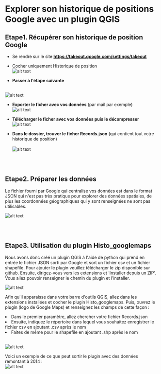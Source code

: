 # Explorer son historique de positions Google avec un plugin QGIS

## Etape1. Récupérer son historique de position Google

* Se rendre sur le site **https://takeout.google.com/settings/takeout**

* Cocher uniquement Historique de position
<br> ![alt text](https://raw.githubusercontent.com/bmericskay/GeoDataGoogle/main/1.PNG)

* **Passer à l'étape suivante**

<br> ![alt text](https://raw.githubusercontent.com/bmericskay/GeoDataGoogle/main/2.PNG)

* **Exporter le ficher avec vos données** (par mail par exemple)
<br> ![alt text](https://raw.githubusercontent.com/bmericskay/GeoDataGoogle/main/3.PNG)


* **Télécharger le  ficher avec vos données puis le décompresser**
<br> ![alt text](https://raw.githubusercontent.com/bmericskay/GeoDataGoogle/main/4.PNG)


* **Dans le dossier, trouver le ficher Records.json** (qui contient tout votre historique de position)
<br> <br> ![alt text](https://raw.githubusercontent.com/bmericskay/GeoDataGoogle/main/5.PNG)

<br> <br>
## Etape2. Préparer les données

Le fichier fourni par Google qui centralise vos données est dans le format JSON qui n'est pas très pratique pour explorer des données spatiales, de plus les coordonnées géographiques qui y sont renseignées ne sont pas utilisables.
<br/>

![alt text](https://raw.githubusercontent.com/bmericskay/GeoDataGoogle/main/JSON.PNG)

<br> <br>
## Etape3. Utilisation du plugin Histo_googlemaps

Nous avons donc créé un plugin QGIS à l'aide de python qui prend en entrée le fichier JSON sorti par Google et sort un fichier csv et un fichier shapefile. Pour ajouter le plugin veuillez télécharger le zip disponible sur github. Ensuite, dirigez-vous vers les extensions et 'Installer depuis un ZIP'. Vous allez pouvoir renseigner le chemin du plugin et l'installer.</br>

![alt text](https://raw.githubusercontent.com/bmericskay/GeoDataGoogle/main/extension.PNG)

Afin qu'il apparaisse dans votre barre d'outils QGIS, allez dans les extensions installées et cocher le plugin Histo_googlemaps.
Puis, ouvrez le plugin (logo de Google Maps) et renseignez les champs de cette façon : 
<ul></ul>
  <li>Dans le premier paramètre, allez chercher votre fichier Records.json</li>
  <li>Ensuite, indiquez le répertoire dans lequel vous souhaitez enregistrer le fichier csv en ajoutant .csv après le nom</li>
  <li>Faites de même pour le shapefile en ajoutant .shp après le nom</li></br>

![alt text](https://raw.githubusercontent.com/bmericskay/GeoDataGoogle/main/plugin.PNG)


Voici un exemple de ce que peut sortir le plugin avec des données remontant à 2014 :</br>
![alt text](https://raw.githubusercontent.com/bmericskay/GeoDataGoogle/main/rendu.PNG)

